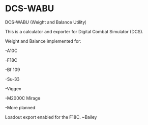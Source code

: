 # DCS-WABU
DCS-WABU (Weight and Balance Utility)

This is a calculator and exporter for Digital Combat Simulator (DCS).

Weight and Balance implemented for: 

-A10C

-F18C

-Bf 109

-Su-33

-Viggen

-M2000C Mirage

-More planned

Loadout export enabled for the F18C.
~Bailey
